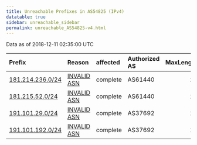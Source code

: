 ```yaml
---
title: Unreachable Prefixes in AS54825 (IPv4)
datatable: true
sidebar: unreachable_sidebar
permalink: unreachable_AS54825-v4.html
---
```


Data as of 2018-12-11 02:35:00 UTC


<div class="datatable-begin"></div>

| Prefix                                                     | Reason                                                                                                  | affected   | Authorized AS   |   MaxLength | Anchor                                         |   unreachable /24s |
|:-----------------------------------------------------------|:--------------------------------------------------------------------------------------------------------|:-----------|:----------------|------------:|:-----------------------------------------------|-------------------:|
| [181.214.236.0/24](https://stat.ripe.net/181.214.236.0/24) | [INVALID ASN](https://rpki-validator.ripe.net/announcement-preview?asn=AS54825&prefix=181.214.236.0/24) | complete   | AS61440         |          24 | [LACNIC](unreachable_LACNIC_RPKI_Root-v4.html) |                  1 |
| [181.215.52.0/24](https://stat.ripe.net/181.215.52.0/24)   | [INVALID ASN](https://rpki-validator.ripe.net/announcement-preview?asn=AS54825&prefix=181.215.52.0/24)  | complete   | AS61440         |          24 | [LACNIC](unreachable_LACNIC_RPKI_Root-v4.html) |                  1 |
| [191.101.29.0/24](https://stat.ripe.net/191.101.29.0/24)   | [INVALID ASN](https://rpki-validator.ripe.net/announcement-preview?asn=AS54825&prefix=191.101.29.0/24)  | complete   | AS37692         |          24 | [LACNIC](unreachable_LACNIC_RPKI_Root-v4.html) |                  1 |
| [191.101.192.0/24](https://stat.ripe.net/191.101.192.0/24) | [INVALID ASN](https://rpki-validator.ripe.net/announcement-preview?asn=AS54825&prefix=191.101.192.0/24) | complete   | AS37692         |          24 | [LACNIC](unreachable_LACNIC_RPKI_Root-v4.html) |                  1 |

<div class="datatable-end"></div>